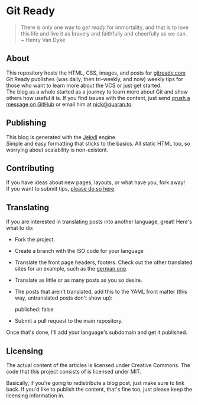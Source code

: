 # Git Ready

> There is only one way to *get ready* for immortality, and that is to love<br />
> this life and live it as bravely and faithfully and cheerfully as we can.<br />
> ~ Henry Van Dyke

## About

This repository hosts the HTML, CSS, images, and posts for [gitready.com](http://gitready.com)<br />
Git Ready publishes (was daily, then tri-weekly, and now) weekly tips for those who want to learn more about the VCS or just get started.<br />
The blog as a whole started as a journey to learn more about Git and show others how useful it is. If you find issues with the content, just send [qrush a message on GitHub](http://github.com/qrush) or email him at [nick@quaran.to](mailto://nick@quaran.to).

## Publishing

This blog is generated with the [Jekyll](http://github.com/mojombo/jekyll) engine.<br />
Simple and easy formatting that sticks to the basics. All static HTML too, so worrying about scalability is non-existent.

## Contributing

If you have ideas about new pages, layouts, or what have you, fork away!<br />
If you want to submit tips, [please do so here](http://gitready.com/submit.html).

## Translating

If you are interested in translating posts into another language, great! Here's what to do:

* Fork the project.
* Create a branch with the ISO code for your language 
* Translate the front page headers, footers. Check out the other translated sites for an example, such as the [german one](http://de.gitready.com).
* Translate as little or as many posts as you so desire.
* The posts that aren't translated, add this to the YAML front matter (this way, untranslated posts don't show up):

    published: false

* Submit a pull request to the main repository.

Once that's done, I'll add your language's subdomain and get it published.

## Licensing

The actual content of the articles is licensed under Creative Commons. The code that this project consists of is licensed under MIT.

Basically, if you're going to redistribute a blog post, just make sure to link back. If you'd like to publish the content, that's fine too, just please keep the licensing information in.
